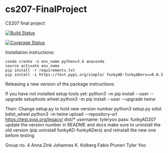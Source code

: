 # cs207-FinalProject
CS207 final project

[![Build Status](https://travis-ci.org/funkyADers/cs207-FinalProject.svg?branch=master)](https://travis-ci.org/funkyADers/cs207-FinalProject.svg?branch=master)

[![Coverage Status](https://codecov.io/gh/funkyADers/cs207-FinalProject/branch/master/graph/badge.svg)](https://codecov.io/gh/funkyADers/cs207-FinalProject)

Installation instructions:

	conda create -n env_name python=3.6 anaconda
	source activate env_name
	pip install -r requirements.txt
	pip install -i https://test.pypi.org/simple/ funkyAD-funkyADers==0.0.3

Releasing a new version of the package instructions:

If you have not installed setup tools yet:
	python3 -m pip install --user --upgrade setuptools wheel
	python3 -m pip install --user --upgrade twine

Then:
	Change setup.py to hold new version number
	python3 setup.py sdist bdist_wheel
	python3 -m twine upload --repository-url https://test.pypi.org/legacy/ dist/*
	username: tyleryoo pass: funkyAD207
	update the version number in README and docs
	make sure to uninstall the old version (pip uninstall funkyAD-funkyADers) and reinstall the new one before testing

Group no. 4
Anna Zink
Johannes K. Kolberg
Fabio Pruneri
Tyler Yoo
